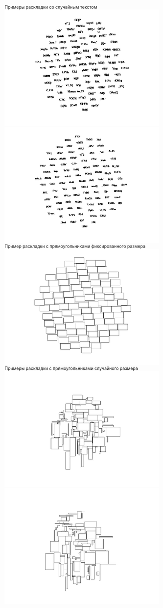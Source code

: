 Примеры раскладки со случайным текстом
![TagCloud1](967785556.png)
![TagCloud2](1124559687.png)
Пример раскладки с прямоугольниками фиксированного размера
![TagCloud3](1456691519.png)
Примеры раскладки с прямоугольниками случайного размера
![TagCloud4](random1.png)
![TagCloud5](random2.png)